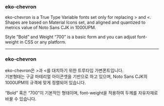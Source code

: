 ### eko-chevron
eko-chevron is a True Type Variable fonts set only for replacing > and <.\
Shapes are based on Material Icons set, and aligned and quantized to metrics value of Noto Sans CJK in 1000UPM.

Style ”Bold” and Weight “700” is a basic form and you can adjust font-weight in CSS or any platform.

- - -

### eko-chevron
eko-chevron은 >과 <를 대치하기 위한 트루타입 가변폰트입니다.\
기본형태는 구글 마테리얼 아이콘셋을 기반으로 하고 있으며, Noto Sans CJK의 1000UPM의 규격에 맞게 정렬되어 있습니다.

“Bold” 혹은 “700”이 기본적인 형태이며, font-weight을 적용하여 두께를 자유자재로 바꿀 수 있습니다.
